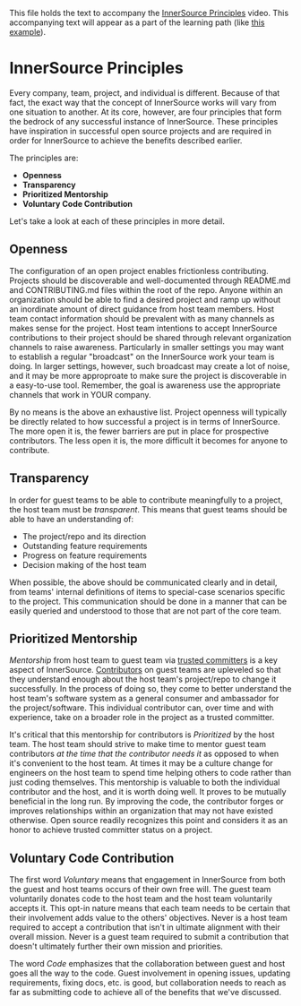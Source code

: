 This file holds the text to accompany the [InnerSource Principles](https://www.safaribooksonline.com/videos/introduction-to-innersource/9781492041504/9781492041504-video321610) video.
This accompanying text will appear as a part of the learning path (like [this example](https://www.safaribooksonline.com/learning-paths/learning-path-lean/9781491999738/9781491946527-/part01ch01.html)).

# InnerSource Principles

Every company, team, project, and individual is different.
Because of that fact, the exact way that the concept of InnerSource works will vary from one situation to another.
At its core, however, are four principles that form the bedrock of any successful instance of InnerSource.
These principles have inspiration in successful open source projects and are required in order for InnerSource to achieve the benefits described earlier.

The principles are:
* **Openness**
* **Transparency**
* **Prioritized Mentorship**
* **Voluntary Code Contribution**

Let's take a look at each of these principles in more detail.

## Openness

The configuration of an open project enables frictionless contributing.
Projects should be discoverable and well-documented through README.md and CONTRIBUTING.md files within the root of the repo.
Anyone within an organization should be able to find a desired project and ramp up without an inordinate amount of direct guidance from host team members.
Host team contact information should be prevalent with as many channels as makes sense for the project.
Host team intentions to accept InnerSource contributions to their project should be shared through relevant organization channels to raise awareness.
Particularly in smaller settings you may want to establish a regular "broadcast" on the InnerSource work your team is doing.
In larger settings, however, such broadcast may create a lot of noise, and it may be more approproate to make sure the project is discoverable in a easy-to-use tool.
Remember, the goal is awareness use the appropriate channels that work in YOUR company.

By no means is the above an exhaustive list.
Project openness will typically be directly related to how successful a project is in terms of InnerSource.
The more open it is, the fewer barriers are put in place for prospective contributors.
The less open it is, the more difficult it becomes for anyone to contribute.

## Transparency

In order for guest teams to be able to contribute meaningfully to a project, the host team must be _transparent_.
This means that guest teams should be able to have an understanding of:

* The project/repo and its direction
* Outstanding feature requirements
* Progress on feature requirements
* Decision making of the host team

When possible, the above should be communicated clearly and in detail, from teams' internal definitions of items to special-case scenarios specific to the project.
This communication should be done in a manner that can be easily queried and understood to those that are not part of the core team.

## Prioritized Mentorship

_Mentorship_ from host team to guest team via [trusted committers](https://github.com/InnerSourceCommons/InnerSourceLearningPath/blob/master/trusted-committer/01-introduction.md) is a key aspect of InnerSource.
[Contributors](https://github.com/InnerSourceCommons/InnerSourceLearningPath/blob/master/contributor/01-introduction-article.md) on guest teams are upleveled so that they understand enough about the host team's project/repo to change it successfully.
In the process of doing so, they come to better understand the host team's software system as a general consumer and ambassador for the project/software.
This individual contributor can, over time and with experience, take on a broader role in the project as a trusted committer.

It's critical that this mentorship for contributors is _Prioritized_ by the host team.
The host team should strive to make time to mentor guest team contributors _at the time that the contributor needs it_ as opposed to when it's convenient to the host team.
At times it may be a culture change for engineers on the host team to spend time helping others to code rather than just coding themselves.
This mentorship is valuable to both the individual contributor and the host, and it is worth doing well.
It proves to be mutually beneficial in the long run. By improving the code, the contributor forges or
improves relationships within an organization that may not have existed otherwise.
Open source readily recognizes this point and considers it as an honor to achieve trusted committer status on a project.

## Voluntary Code Contribution

The first word _Voluntary_ means that engagement in InnerSource from both the guest and host teams occurs of their own free will.
The guest team voluntarily donates code to the host team and the host team voluntarily accepts it.
This opt-in nature means that each team needs to be certain that their involvement adds value to the others' objectives.
Never is a host team required to accept a contribution that isn't in ultimate alignment with their overall mission.
Never is a guest team required to submit a contribution that doesn't ultimately further their own mission and priorities.

The word _Code_ emphasizes that the collaboration between guest and host goes all the way to the code.
Guest involvement in opening issues, updating requirements, fixing docs, etc. is good, but collaboration needs to reach as far as submitting code to achieve all of the benefits that we've discussed.

